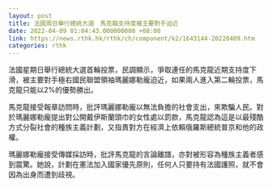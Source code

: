 ```yaml
---
layout: post
title: 法國周日舉行總統大選　馬克龍支持度被主要對手迫近
date: 2022-04-09 01:04:43.000000000 +08:00
link: https://news.rthk.hk/rthk/ch/component/k2/1643144-20220409.htm
categories: rthk
---
```


法國星期日舉行總統大選首輪投票，民調顯示，爭取連任的馬克龍近期支持度下滑，被主要對手極右國民聯盟領袖瑪麗娜勒龐迫近，如果兩人進入第二輪投票，馬克龍只能以2%的優勢勝出。

馬克龍接受報章訪問時，批評瑪麗娜勒龐以無法負擔的社會支出，來欺騙人民。對於瑪麗娜勒龐提出對公開戴伊斯蘭頭巾的女性處以罰款，馬克龍認為這是以最殘酷方式分裂社會的種族主義計劃，又指責對方在經濟上依賴俄羅斯總統普京和他的政權。

瑪麗娜勒龐接受傳媒採訪時，批評馬克龍的言論離譜，亦對被形容為種族主義者感到震驚。她說，計劃在憲法加入國家優先原則，任何人只要持有法國護照，就不會因為出身而遭到歧視。
